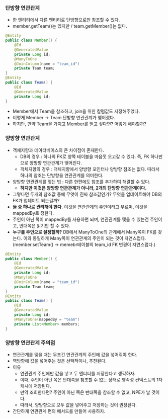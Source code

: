 ### 단방향 연관관계
* 한 엔티티에서 다른 엔티티로 단방향으로만 참조할 수 있다.
* member.getTeam()는 있지만 / team.getMember()는 없다.
```java
@Entity
public class Member() {
    @Id
    @GeneratedValue
    private Long id;
    @ManyToOne
    @JoinColumn(name = "team_id")
    private Team team;
}
@Entity
public class Team() {
    @Id
    @GeneratedValue
    private Long id;
}
```
* Member에서 Team을 참조하고, join을 위한 칼럼값도 지정해주었다.
* 이렇게 Member -> Team 단방향 연관관계가 맺어졌다.
* 하지만, 만약 Team을 가지고 Member를 얻고 싶다면? 어떻게 해야할까?

### 양방향 연관관계
* 객체지향과 데이터베이스의 큰 차이점이 존재한다.
  * DB의 경우 : 하나의 FK로 양쪽 테이블을 마음껏 오고갈 수 있다. 즉, FK 하나만으로 양방향 연관관계가 맺어진다.
  * 객체지향의 경우 : 객체지향에서 양방향 포인터나 양방향 참조는 없다. 따라서 하나의 참조는 단방향을 연관관계를 의미한다.
* 양방향 연관관계를 맺는 법 : 다른 한편에도 참조를 추가하여 해결할 수 있다.
  * **하지만 이것은 양방향 연관관계가 아니라, 2개의 단방향 연관관계이다.**
* 그렇다면 두개의 참조값 중에 무엇이 진짜 참조값인가? 무엇을 업데이트해야 DB의 FK가 업데이트 되는걸까?
* **둘 중 하나로 관리해야 한다.** 이것을 연관관계의 주인이라고 부르며, 이것을 mappedBy로 정한다.
* 주인이 아닌 쪽이 mappedBy를 사용하면 되며, 연관관계를 맺을 수 있는건 주인이고, 반대쪽은 읽기만 할 수 있다.
* **누구를 주인으로 설정할까?** DB에서 ManyToOne의 관계에서 Many쪽이 FK를 갖는다. 이와 동일하게 Many쪽이 연관관계의 주인이 되는 것이 자연스럽다. (member.setTeam() -> memebr테이블의 team_id FK 변경이 자연스럽다.)
```java
@Entity
public class Member() {
    @Id
    @GeneratedValue
    private Long id;
    @ManyToOne
    @JoinColumn(name = "team_id")
    private Team team;
}
@Entity
public class Team() {
    @Id
    @GeneratedValue
    private Long id;
    @ManyToOne(mappedBy = "team")
    private List<Member> members;
}
```

### 양방향 연관관계 주의점
* 연관관계를 맺을 때는 무조건 연관관계의 주인에 값을 넣어줘야 한다.
* 역방향에 값을 넣어주는 것은 선택적이나, 추천된다.
* 이유
  * 연관관계 주인에만 값을 넣고 두 엔티티를 저장한다고 생각하자.
  * 이때, 주인이 아닌 쪽은 반대쪽을 참조할 수 없는 상태로 영속성 컨텍스트의 1차 캐시에 저장된다.
  * 만약 조회한다면? 주인이 아닌 쪽은 반대쪽을 참조할 수 없고, NPE가 날 것이다.
  * 따라서, 양방향으로 모두 값을 넣어주고 저장하는 것이 권장된다.
* 간단하게 연관관계 편의 메서드를 만들어 사용하자.
